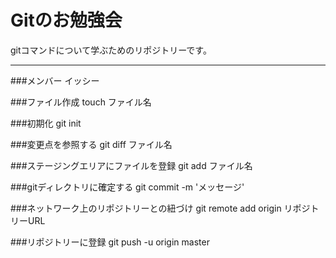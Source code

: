 # Gitのお勉強会
gitコマンドについて学ぶためのリポジトリーです。


---


###メンバー
イッシー

###ファイル作成
touch ファイル名


###初期化
git init

###変更点を参照する
git diff ファイル名


###ステージングエリアにファイルを登録
git add ファイル名


###gitディレクトリに確定する
git commit -m 'メッセージ'


###ネットワーク上のリポジトリーとの紐づけ
git remote add origin リポジトリーURL


###リポジトリーに登録
git push -u origin master
